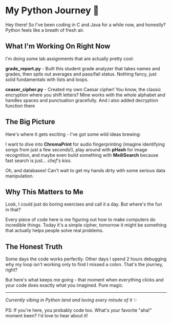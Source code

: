 # My Python Journey 🐍

Hey there! So I've been coding in C and Java for a while now, and honestly? Python feels like a breath of fresh air. 

## What I'm Working On Right Now

I'm doing some lab assignments that are actually pretty cool:

**grade_report.py** - Built this student grade analyzer that takes names and grades, then spits out averages and pass/fail status. Nothing fancy, just solid fundamentals with lists and loops.

**ceaser_cipher.py** - Created my own Caesar cipher! You know, the classic encryption where you shift letters? Mine works with the whole alphabet and handles spaces and punctuation gracefully. And i also added decryption function there

## The Big Picture

Here's where it gets exciting - I've got some wild ideas brewing:

I want to dive into **ChromaPrint** for audio fingerprinting (imagine identifying songs from just a few seconds!), play around with **pHash** for image recognition, and maybe even build something with **MeiliSearch** because fast search is just... *chef's kiss*.

Oh, and databases! Can't wait to get my hands dirty with some serious data manipulation.

## Why This Matters to Me

Look, I could just do boring exercises and call it a day. But where's the fun in that? 

Every piece of code here is me figuring out how to make computers do incredible things. Today it's a simple cipher, tomorrow it might be something that actually helps people solve real problems.

## The Honest Truth

Some days the code works perfectly. Other days I spend 2 hours debugging why my loop isn't working only to find I missed a colon. That's the journey, right?

But here's what keeps me going - that moment when everything clicks and your code does exactly what you imagined. Pure magic.

---

*Currently vibing in Python land and loving every minute of it* ✨

PS: If you're here, you probably code too. What's your favorite "aha!" moment been? I'd love to hear about it! 